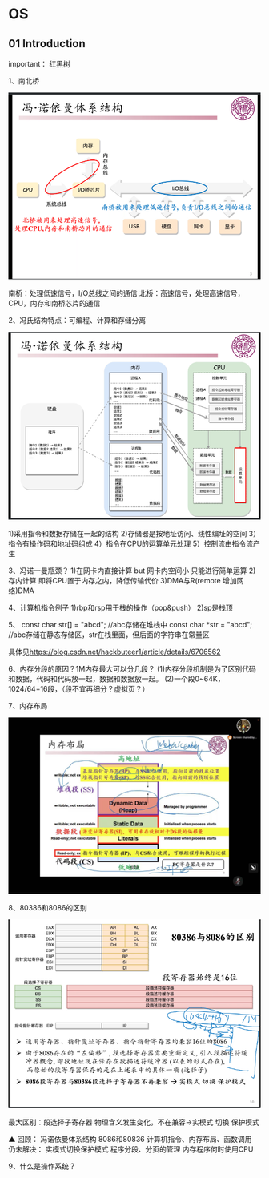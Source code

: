 # OS

## 01 Introduction

important：
红黑树


1、南北桥


![哈哈](pic/nb.png)


南桥：处理低速信号，I/O总线之间的通信
北桥：高速信号，处理高速信号，CPU，内存和南桥芯片的通信


2、冯氏结构特点：可编程、计算和存储分离


![哈哈](pic/fnym.png)


1)采用指令和数据存储在一起的结构
2)存储器是按地址访问、线性编址的空间
3）指令有操作码和地址码组成
4）指令在CPU的运算单元处理
5）控制流由指令流产生

3、冯诺一曼瓶颈？
1)在网卡内直接计算
but 网卡内空间小 只能进行简单运算
2)存内计算
即将CPU置于内存之内，降低传输代价
3)DMA与R(remote 增加网络)DMA

4、计算机指令例子
1)rbp和rsp用于栈的操作（pop&push）
2)sp是栈顶

5、
    const char str[] = "abcd";        //abc存储在堆栈中
    const char *str = "abcd";         //abc存储在静态存储区，str在栈里面，但后面的字符串在常量区

具体见<https://blog.csdn.net/hackbuteer1/article/details/6706562>

6、内存分段的原因？1M内存最大可以分几段？
(1)内存分段机制是为了区别代码和数据，代码和代码放一起，数据和数据放一起。
(2)一个段0~64K，1024/64=16段，（段不宜再细分？虚拟页？）

7、内存布局


![哈哈](pic/neicun.jpg)


8、80386和8086的区别


![哈哈](pic/djcq.png)


最大区别：段选择子寄存器
物理含义发生变化，不在兼容→实模式 切换 保护模式

▲
回顾：
冯诺依曼体系结构
8086和80836
计算机指令、内存布局、函数调用
仍未解决：
实模式切换保护模式
程序分段、分页的管理
内存程序何时使用CPU

9、什么是操作系统？
